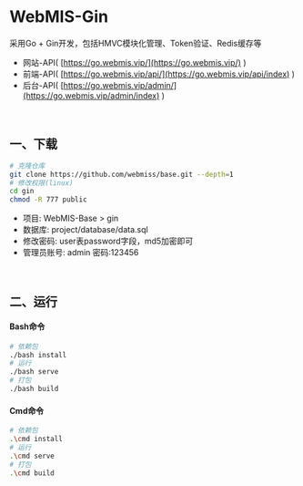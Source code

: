 # WebMIS-Gin
采用Go + Gin开发，包括HMVC模块化管理、Token验证、Redis缓存等
- 网站-API( [https://go.webmis.vip/](https://go.webmis.vip/) )
- 前端-API( [https://go.webmis.vip/api/](https://go.webmis.vip/api/index) )
- 后台-API( [https://go.webmis.vip/admin/](https://go.webmis.vip/admin/index) )

<br/>

## 一、下载
```bash
# 克隆仓库
git clone https://github.com/webmiss/base.git --depth=1
# 修改权限(linux)
cd gin
chmod -R 777 public
```
- 项目: WebMIS-Base > gin
- 数据库: project/database/data.sql
- 修改密码: user表password字段，md5加密即可
- 管理员账号: admin 密码:123456

<br/>

## 二、运行
#### Bash命令
```bash
# 依赖包
./bash install
# 运行
./bash serve
# 打包
./bash build
```

#### Cmd命令
```bash
# 依赖包
.\cmd install
# 运行
.\cmd serve
# 打包
.\cmd build
```

<br/><br/>